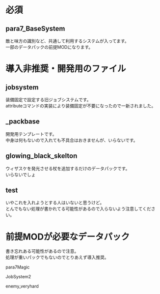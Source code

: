 # 必須

## para7_BaseSystem

敵と味方の識別など、共通して利用するシステムが入ってます。  
一部のデータパックの前提MODになります。

# 導入非推奨・開発用のファイル

## jobsystem

装備固定で設定する旧ジョブシステムです。  
attributeコマンドの実装により装備固定が不要になったので一新されました。

## _packbase

開発用テンプレートです。  
中身は何もないので入れても不具合はおきませんが、いらないです。

## glowing_black_skelton

ウィザスケを発光させる杖を追加するだけのデータパックです。  
いらないでしょ

## test

いやこれを入れようとする人はいないと思うけど。  
とんでもない処理が書かれてる可能性があるので入らないよう注意してください。


# 前提MODが必要なデータパック

書き忘れある可能性があるので注意。  
処理が重いパックでもないのでとりあえず導入推奨。  

para7Magic

JobSystem2

enemy_veryhard